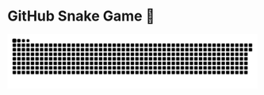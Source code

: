 
# GitHub Snake Game 🐍

![GitHub Snake Animation](https://github.com/Jitupra9/Jitupra9/blob/output/github-snake-dark.svg)
